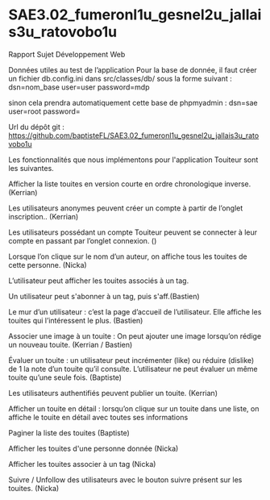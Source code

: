 # SAE3.02_fumeronl1u_gesnel2u_jallais3u_ratovobo1u

Rapport Sujet Développement Web

Données utiles au test de l’application
Pour la base de donnée, il faut créer un fichier db.config.ini dans src/classes/db/ sous la forme suivant : 
dsn=nom_base
user=user
password=mdp

sinon cela prendra automatiquement cette base de phpmyadmin : 
dsn=sae
user=root
password=

Url du dépôt git : https://github.com/baptisteFL/SAE3.02_fumeronl1u_gesnel2u_jallais3u_ratovobo1u

Les fonctionnalités que nous implémentons pour l'application Touiteur sont les suivantes. 

Afficher la liste touites en version courte en ordre chronologique inverse. (Kerrian) 

Les utilisateurs anonymes peuvent créer un compte à partir de l’onglet inscription.. (Kerrian)

Les utilisateurs possédant un compte Touiteur peuvent se connecter à leur compte en passant par l’onglet connexion. ()
    
Lorsque l’on clique sur le nom d’un auteur, on affiche tous les touites de cette personne. (Nicka)

L’utilisateur peut afficher les touites associés à un tag.

Un utilisateur peut s'abonner à un tag, puis s'aff.(Bastien)
   
Le mur d’un utilisateur : c’est la page d’accueil de l’utilisateur. Elle affiche les touites qui l’intéressent le plus. (Bastien)

Associer une image à un touite : On peut ajouter une image lorsqu’on rédige un nouveau touite. (Kerrian / Bastien)

Évaluer un touite : un utilisateur peut incrémenter (like) ou réduire (dislike) de 1 la note d’un touite qu’il consulte. L’utilisateur ne peut évaluer un même touite qu’une seule fois. (Baptiste)

Les utilisateurs authentifiés peuvent publier un touite. (Kerrian)

Afficher un touite en détail : lorsqu’on clique sur un touite dans une liste, on affiche le
touite en détail avec toutes ses informations

Paginer la liste des touites (Baptiste)

Afficher les touites d'une personne donnée (Nicka)

Afficher les touites associer à un tag (Nicka)

Suivre / Unfollow des utilisateurs avec le bouton suivre présent sur les touites. (Nicka)





